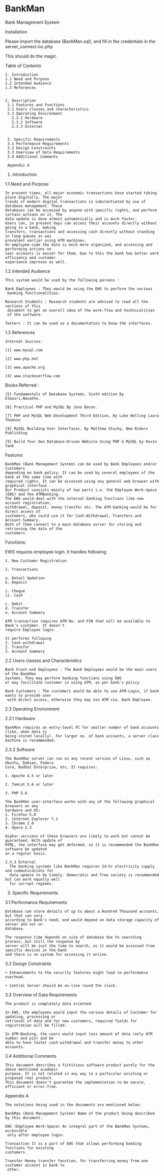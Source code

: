 # BankMan
Bank Management System

Installation

Please import the database (BankMan.sql), and fill in the credentials in the server_connect.inc.php

This should do the magic.

Table of Contents

    1. Introduction      	
    1.1 Need and Purpose      	
    1.2 Intended Audience     	
    1.3 References                 

    
    2. Description     
     2.1 Features and Functions   	
     2.2 Users classes and characteristics   	
     2.3 Operating Environment       	
       2.3.1 Hardware   	
       2.3.2 Software 	
       2.3.3 External         	
   

     3. Specific Requirements  	
     3.1 Performance Requirements  	
     3.2 Design Constraints   	
     3.3 Overview of Data Requirements  
     3.4 Additional Comments     	

     Appendix A                          	




1. Introduction

1.1 Need and Purpose
  
    In present times, all major economic transactions have started taking place digitally. The major
    trends of modern digital transactions is substantiated by use of database management. These
    databases can be accessed by anyone with specific rights, and perform certain actions on it. The
    data update is done almost automatically and is much faster.
    Users can, in present days can access their accounts directly without going to a bank, making
    transfers, transactions and accessing cash directly without standing in long queues as was
    prevalent earlier using ATM machines.
    On employee-side the data is much more organized, and accessing and performing actions on
    user accounts is easier for them. Due to this the bank has better work efficiency and customer
    experience improves as well.
    
1.2 Intended Audience

    This system would be used by the following persons :
    
    Bank Employees : They would be using the EWS to perform the various
     banking functionalities.
    
    Research Students : Research students are advised to read all the sections of this
     document to get an overall idea of the work-flow and technicalities
     of the software.
    
    Testers : It can be used as a documentation to know the interfaces.
    
1.3 References

    Internet Sources:
    
    [1] www.mysql.com
    
    [2] www.php.net
    
    [3] www.apache.org
    
    [4] www.stackoverflow.com
    

Books Referred :

    [5] Fundamentals of Database Systems, Sixth edition By Elmasri,Navathe.
  
    [6] Practical PHP and MySQL By Jono Bacon.
  
    [7] PHP and MySQL Web Development Third Edition, By Luke Welling Laura Thomson
  
    [8] MySQL Building User Interfaces, By Matthew Stucky, New Riders Publishing
  
    [9] Build Your Own Database-Driven Website Using PHP & MySQL by Kevin Yank


Features

    BankMan (Bank Management System) can be used by Bank Employees and/or Customers
    depending on bank policy. It can be used by several employees of the bank at the same time with
    required rights. It can be accessed using any general web browser with graphical interface .
    Our Product consists mainly of two parts i.e. the Employee Work-Space (EWS) and the ATMBanking.
    The EWS would deal with the internal banking functions like new account registration,
    withdrawal, deposit, money transfer etc. The ATM banking would be for direct access of
    customers, who could use it for Cash-Withdrawal, Transfers and Account-Summary.
    Both of them connect to a main database server for storing and retrieving the data of the
    customers.

Functions:

  EWS requires employee login. It handles following
   
    1. New Customer Registration
   
    2. Transactions
   
    a. Detail Updation
    b. Deposit
   
    i. Cheque
    ii. Cash
   
    c. Debit
    d. Transfer
    e. Account Summary

    ATM transaction requires ATM No. and PIN that will be available to Bank's customer. It doesn't
    require Employee login.

    It performs following
    1. Cash withdrawal
    2. Transfer
    3. Account Summary
    
  2.2 Users classes and Characteristics
    
    Bank Front-end Employees : The Bank Employees would be the main users of the BankMan
    Systems. They may perform banking functions using EWS
    or may facilitate customer in using ATM, as per bank's policy.
   
    Bank Customers : The customers would be able to use ATM-Login, if bank wants to provide user
     with direct access, otherwise they may use ATM via. Bank Employee.

2.3 Operating Environment

  2.3.1 Hardware
    
    BankMan requires an entry-level PC for smaller number of bank accounts (like, when data is
    being stored locally). For larger no. of bank accounts, a server class machine is recommended.

  2.3.2 Software

    The BankMan server can run on any recent version of Linux, such as Ubuntu, Debian, Fedora
    Core, Redhat Enterprise, etc. It requires:
    
    1. Apache 4.5 or later
    
    2. Tomcat 5.6 or later
    
    3. PHP 5.6

    The BankMan user-interface works with any of the following graphical browsers on any
    hardware and OS:
    1. Firefox 5.0
    2. Internet Explorer 7.2
    3. Chrome 2.0
    4. Opera 2.3

    Higher versions of these browsers are likely to work but cannot be guaranteed. With update of
    HTML, the interface may get deformed, so it is recommended the BankMan software be updated
    on a regular basis.

    2.3.3 External
      The banking systems like BankMan requires 24-hr electricity supply and communications for
      data update to be timely. Democratic and free society is recommended but can work equally well
      for corrupt regimes.

3. Specific Requirements

3.1 Performance Requirements
  
    Database can store details of up to about a Hundred Thousand accounts, but that can vary
    according to Bank's need, and would depend on data storage capacity of server and not on
    database.
    
    The response time depends on size of database due to searching process, but still the response by
    server will be just the time to search, as it would be accessed from specific devices in the bank
    and there is no system for accessing it online.

  3.2 Design Constraints

    • Enhancements to the security features might lead to performance overhead.
    
    • Central Server should be on-line round the clock.

   3.3 Overview of Data Requirements
  
    The product is completely data oriented.
    
    In EWS, the employees would input the various details of Customer for updating, processing or
    retrieval of data and for new customers, required fields for registration will be filled.
    
    In ATM-Banking, the users would input less amount of data (only ATM number and pin) and be
    able to have faster cash-withdrawal and transfer money to other accounts.

  3.4 Additional Comments
  
  
    This document describes a fictitious software product purely for the above mentioned academic
    purpose. It is not related in any way to a particular existing or proposed real product.
    This document doesn't guarantee the implementation to be secure, efficient or error-free.


  Appendix A
    
    The notations being used in the documents are mentioned below:
    
    BankMan (Bank Management System) Name of the product being described by this document.
    
    EWS (Employee Work-Space) An integral part of the BankMan Systems, accessible
     only after employee login.
    
    Transaction It is a part of EWS that allows performing banking functions for existing
    customers.
    
    Transfer Money transfer function, for transferring money from one customer account in bank to
     other.
